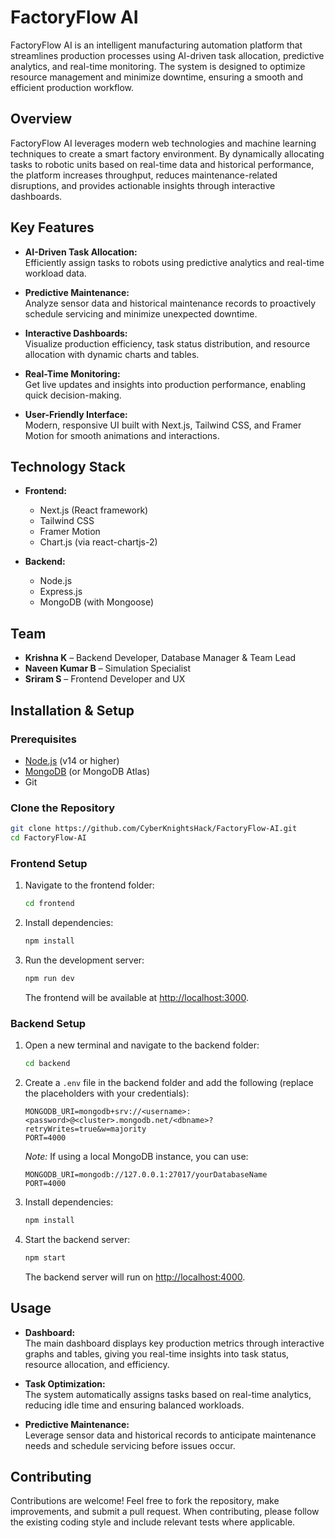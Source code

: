 
# FactoryFlow AI

FactoryFlow AI is an intelligent manufacturing automation platform that streamlines production processes using AI-driven task allocation, predictive analytics, and real-time monitoring. The system is designed to optimize resource management and minimize downtime, ensuring a smooth and efficient production workflow.

## Overview

FactoryFlow AI leverages modern web technologies and machine learning techniques to create a smart factory environment. By dynamically allocating tasks to robotic units based on real-time data and historical performance, the platform increases throughput, reduces maintenance-related disruptions, and provides actionable insights through interactive dashboards.

## Key Features

- **AI-Driven Task Allocation:**  
  Efficiently assign tasks to robots using predictive analytics and real-time workload data.
  
- **Predictive Maintenance:**  
  Analyze sensor data and historical maintenance records to proactively schedule servicing and minimize unexpected downtime.

- **Interactive Dashboards:**  
  Visualize production efficiency, task status distribution, and resource allocation with dynamic charts and tables.

- **Real-Time Monitoring:**  
  Get live updates and insights into production performance, enabling quick decision-making.

- **User-Friendly Interface:**  
  Modern, responsive UI built with Next.js, Tailwind CSS, and Framer Motion for smooth animations and interactions.

## Technology Stack

- **Frontend:**  
  - Next.js (React framework)  
  - Tailwind CSS  
  - Framer Motion  
  - Chart.js (via react-chartjs-2)

- **Backend:**  
  - Node.js  
  - Express.js  
  - MongoDB (with Mongoose)

## Team

- **Krishna K** – Backend Developer, Database Manager & Team Lead  
- **Naveen Kumar B** – Simulation Specialist  
- **Sriram S** – Frontend Developer and UX

## Installation & Setup

### Prerequisites

- [Node.js](https://nodejs.org/en/download/) (v14 or higher)
- [MongoDB](https://www.mongodb.com/try/download/community) (or MongoDB Atlas)
- Git

### Clone the Repository

```bash
git clone https://github.com/CyberKnightsHack/FactoryFlow-AI.git
cd FactoryFlow-AI
```

### Frontend Setup

1. Navigate to the frontend folder:

   ```bash
   cd frontend
   ```

2. Install dependencies:

   ```bash
   npm install
   ```

3. Run the development server:

   ```bash
   npm run dev
   ```

   The frontend will be available at [http://localhost:3000](http://localhost:3000).

### Backend Setup

1. Open a new terminal and navigate to the backend folder:

   ```bash
   cd backend
   ```

2. Create a `.env` file in the backend folder and add the following (replace the placeholders with your credentials):

   ```env
   MONGODB_URI=mongodb+srv://<username>:<password>@<cluster>.mongodb.net/<dbname>?retryWrites=true&w=majority
   PORT=4000
   ```

   *Note:* If using a local MongoDB instance, you can use:
   ```env
   MONGODB_URI=mongodb://127.0.0.1:27017/yourDatabaseName
   PORT=4000
   ```

3. Install dependencies:

   ```bash
   npm install
   ```

4. Start the backend server:

   ```bash
   npm start
   ```

   The backend server will run on [http://localhost:4000](http://localhost:4000).

## Usage

- **Dashboard:**  
  The main dashboard displays key production metrics through interactive graphs and tables, giving you real-time insights into task status, resource allocation, and efficiency.

- **Task Optimization:**  
  The system automatically assigns tasks based on real-time analytics, reducing idle time and ensuring balanced workloads.

- **Predictive Maintenance:**  
  Leverage sensor data and historical records to anticipate maintenance needs and schedule servicing before issues occur.

## Contributing

Contributions are welcome! Feel free to fork the repository, make improvements, and submit a pull request. When contributing, please follow the existing coding style and include relevant tests where applicable.

